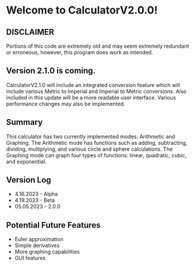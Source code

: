# Welcome to CalculatorV2.0.0!
## DISCLAIMER
Portions of this code are extremely old and may seem extremely redundant or erroneous, however, this program does work as intended.

## Version 2.1.0 is coming.
CalculatorV2.1.0 will include an integrated conversion feature which will include various Metric to Imperial and Imperial to Metric conversions. Also included in this update will be a more readable user interface. Various performance changes may also be implemented.

## Summary
This calculator has two currently implemented modes: Arithmetic and Graphing. The Arithmetic mode has functions such as adding, subtracting, dividing, multiplying, and various circle and sphere calculations. The Graphing mode can graph four types of functions: linear, quadratic, cubic, and exponential. 

## Version Log
- 4.16.2023 - Alpha
- 4.19.2023 - Beta
- 05.05.2023 - 2.0.0

## Potential Future Features
- Euler approximation
- Simple derivatives
- More graphing capabilities
- GUI features
